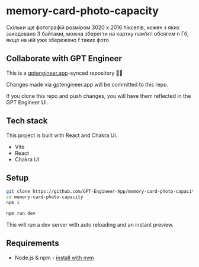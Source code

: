 # memory-card-photo-capacity

Скільки ще фотографій розміром 3020 x 2016 пікселів, кожен з яких закодовано 3 байтами, можна 
зберегти на картку пам’яті обсягом n Гб, якщо на ній уже збережено f таких фото


## Collaborate with GPT Engineer

This is a [gptengineer.app](https://gptengineer.app)-synced repository 🌟🤖

Changes made via gptengineer.app will be committed to this repo.

If you clone this repo and push changes, you will have them reflected in the GPT Engineer UI.

## Tech stack

This project is built with React and Chakra UI.

- Vite
- React
- Chakra UI

## Setup

```sh
git clone https://github.com/GPT-Engineer-App/memory-card-photo-capacity.git
cd memory-card-photo-capacity
npm i
```

```sh
npm run dev
```

This will run a dev server with auto reloading and an instant preview.

## Requirements

- Node.js & npm - [install with nvm](https://github.com/nvm-sh/nvm#installing-and-updating)
